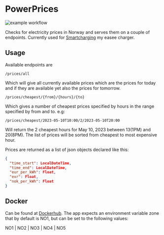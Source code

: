 # PowerPrices
![example workflow](https://github.com/steintokvam/powerprices/actions/workflows/main.yml/badge.svg?event=push)

Checks for electricity prices in Norway and serves them on a couple of endpoints. Currently used for [Smartcharging](https://github.com/SteinTokvam/SmartCharger) my easee charger.

## Usage
Available endpoints are 

```
/prices/all
```
Which will give all currently available prices which are the prices for today and if they are available yet also the prices for tomorrow.

```
/prices/cheapest/{from}/{hours}/{to}
```
Which gives a number of cheapest prices specified by hours in the range specified by from and to.
e.g:
```
/prices/cheapest/2023-05-10T10:00/2/2023-05-10T20:00
```
Will return the 2 cheapest hours for May 10, 2023 between 13(1PM) and 20(8PM). The list of prices will be sorted from cheapest to most expensive hour.

Prices are returned as a list of json objects declared like this:
```json
{
  "time_start": LocalDateTime,
  "time_end": LocalDateTime,
  "eur_per_kWh": Float,
  "exr": Float,
  "nok_per_kWh": Float
}
```

## Docker
Can be found at [Dockerhub](https://hub.docker.com/r/steintokvam/powerprices).
The app expects an environment variable zone that by default is NO1, but can be set to the following values:

NO1 | NO2 | NO3 | NO4 | NO5
